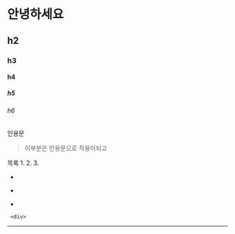 # 안녕하세요
## h2
### h3
#### h4
##### h5
###### h6

인용문
> 이부분은 인용문으로 적용이되고


목록
1.
2.
3. 

*

+ 

-


``` <div>```

<hr>

[googlelink]: https://google.com "go google"